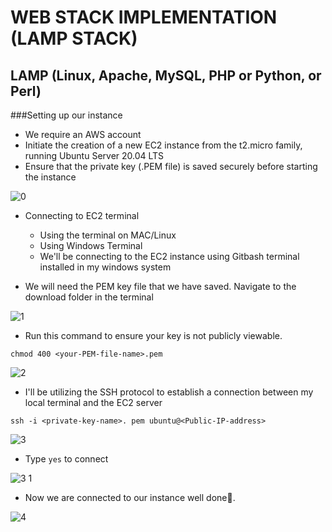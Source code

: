 # WEB STACK IMPLEMENTATION (LAMP STACK)

## LAMP (Linux, Apache, MySQL, PHP or Python, or Perl)
###Setting up our instance
- We require an AWS account
- Initiate the creation of a new EC2 instance from the t2.micro family, running Ubuntu Server 20.04 LTS
- Ensure that the private key (.PEM file) is saved securely before starting the instance

![0](https://user-images.githubusercontent.com/123396933/230746708-9004290c-a603-4d95-b70e-7534c0225186.PNG)

- Connecting to EC2 terminal
  - Using the terminal on MAC/Linux
  - Using Windows Terminal
  - We'll be connecting to the EC2 instance using Gitbash terminal installed in my windows system

- We will need the PEM key file that we have saved. Navigate to the download folder in the terminal

![1](https://user-images.githubusercontent.com/123396933/230747272-2918f605-de67-408f-967f-8cbdeaea2ef6.PNG)

- Run this command to ensure your key is not publicly viewable.

`chmod 400 <your-PEM-file-name>.pem`

![2](https://user-images.githubusercontent.com/123396933/230747436-6f268d67-e136-4414-9fd0-9d9c827f3c2f.PNG)

- I'll be utilizing the SSH protocol to establish a connection between my local terminal and the EC2 server

 `ssh -i <private-key-name>. pem ubuntu@<Public-IP-address>`

![3](https://user-images.githubusercontent.com/123396933/230747683-a8c1bb1f-b938-47ba-a4aa-91d354f7d253.PNG)

 - Type `yes` to connect
 
![3 1](https://user-images.githubusercontent.com/123396933/230747623-1a595e80-9dc8-46e5-88d3-661cd6dceef6.PNG)

- Now we are connected to our instance well done🎉.


![4](https://user-images.githubusercontent.com/123396933/230747836-42a0091d-aab8-496f-a6b4-afc308aaf768.PNG)



